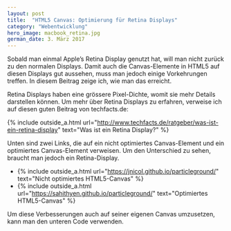```yaml
---
layout: post
title:  "HTML5 Canvas: Optimierung für Retina Displays"
category: "Webentwicklung"
hero_image: macbook_retina.jpg
german_date: 3. März 2017
---
```

<span class="dropcap">S</span>obald man einmal Apple’s Retina Display genutzt hat, will man nicht zurück zu den normalen Displays. Damit auch die Canvas-Elemente in HTML5 auf diesen Displays gut aussehen, muss man jedoch einige Vorkehrungen treffen. In diesem Beitrag zeige ich, wie man das erreicht.

Retina Displays haben eine grössere Pixel-Dichte, womit sie mehr Details darstellen können. Um mehr über Retina Displays zu erfahren, verweise ich auf diesen guten Beitrag von techfacts.de:

{% include outside_a.html url="http://www.techfacts.de/ratgeber/was-ist-ein-retina-display" text="Was ist ein Retina Display?" %}

Unten sind zwei Links, die auf ein nicht optimiertes Canvas-Element und ein optimiertes Canvas-Element verweisen. Um den Unterschied zu sehen, braucht man jedoch ein Retina-Display.

* {% include outside_a.html url="https://jnicol.github.io/particleground/" text="Nicht optimiertes HTML5-Canvas" %}
* {% include outside_a.html url="https://sahithyen.github.io/particleground/" text="Optimiertes HTML5-Canvas" %}

Um diese Verbesserungen auch auf seiner eigenen Canvas umzusetzen, kann man den unteren Code verwenden.

<script src="https://gist.github.com/sahithyen/43f373437b72aa77a48b0502d6f9806b.js"></script>
